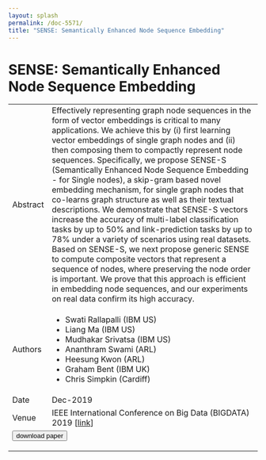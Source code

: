```yaml
---
layout: splash
permalink: /doc-5571/
title: "SENSE: Semantically Enhanced Node Sequence Embedding"
---
```


# SENSE: Semantically Enhanced Node Sequence Embedding

<table>
    <tbody>
    <tr>
        <td>Abstract</td>
        <td>Effectively representing graph node sequences in the form of vector embeddings is critical to many applications. We achieve this by (i) first learning vector embeddings of single graph nodes and (ii) then composing them to compactly represent node sequences. Specifically, we propose SENSE-S (Semantically Enhanced Node Sequence Embedding - for Single nodes), a skip-gram based novel embedding mechanism, for single graph nodes that co-learns graph structure as well as their textual descriptions. We demonstrate that SENSE-S vectors increase the accuracy of multi-label classification tasks by up to 50% and link-prediction tasks by up to 78% under a variety of scenarios using real datasets. Based on SENSE-S, we next propose generic SENSE to compute composite vectors that represent a sequence of nodes, where preserving the node order is important. We prove that this approach is efficient in embedding node sequences, and our experiments on real data confirm its high accuracy.</td>
    </tr>
    <tr>
        <td>Authors</td>
        <td>
            <ul>
                <li>Swati Rallapalli (IBM US)</li>
                <li>Liang Ma (IBM US)</li>
                <li>Mudhakar Srivatsa (IBM US)</li>
                <li>Ananthram Swami (ARL)</li>
                <li>Heesung Kwon (ARL)</li>
                <li>Graham Bent (IBM UK)</li>
                <li>Chris Simpkin (Cardiff)</li>
            </ul>
        </td>
    </tr>
    <tr>
        <td>Date</td>
        <td>Dec-2019</td>
    </tr>
    <tr>
        <td>Venue</td>
        <td>IEEE International Conference on Big Data (BIGDATA) 2019 [<a href="https://ieeexplore.ieee.org/document/9006591">link</a>]</td>
    </tr>
        <tr>
            <td colspan="2">
                <form method="get" action="https://ieeexplore.ieee.org/document/9006591">
                    <button type="submit">download paper</button>
                </form>
            </td>
        </tr>
    </tbody>
</table>
